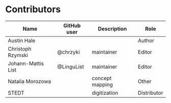 # Contributors

Name               | GitHub user | Description     | Role
---                | ---         | ---             | ---
Austin Hale        |             |                 | Author
Christoph Rzymski  | @chrzyki    | maintainer      | Editor
Johann-Mattis List | @LinguList  | maintainer      | Editor
Natalia Morozowa   |             | concept mapping | Other
STEDT              |             | digitization    | Distributor
